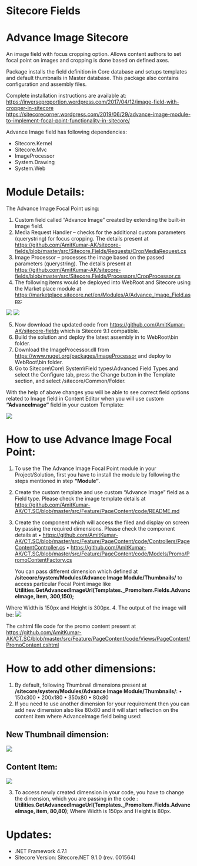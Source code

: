 # Sitecore Fields

# Advance Image Sitecore
An image field with focus cropping option. Allows content authors to set focal point on images and cropping is done based on defined axes.

Package installs the field definition in Core database and setups templates and default thumbnails in Master database. This package also contains configuration and assembly files.

Complete installation instructions are available at:
https://inverseproportion.wordpress.com/2017/04/12/image-field-with-cropper-in-sitecore
https://sitecorecorner.wordpress.com/2019/06/29/advance-image-module-to-implement-focal-point-functionality-in-sitecore/

Advance Image field has following dependencies:
- Sitecore.Kernel
- Sitecore.Mvc
- ImageProcessor
- System.Drawing
- System.Web

# Module Details:
The Advance Image Focal Point using:
1.	Custom field called “Advance Image” created by extending the built-in Image field.
2.	Media Request Handler – checks for the additional custom parameters (querystring) for focus cropping. The details present at https://github.com/AmitKumar-AK/sitecore-fields/blob/master/src/Sitecore.Fields/Requests/CropMediaRequest.cs
3.	Image Processor – processes the image based on the passed parameters (querystring). The details present at https://github.com/AmitKumar-AK/sitecore-fields/blob/master/src/Sitecore.Fields/Processors/CropProcessor.cs
4.	The following items would be deployed into WebRoot and Sitecore using the Market place module at https://marketplace.sitecore.net/en/Modules/A/Advance_Image_Field.aspx:

<img src="https://github.com/AmitKumar-AK/sitecore-fields/blob/master/Notes/Sitecore%20Focal%20Point-5.PNG" data-canonical-src="https://github.com/AmitKumar-AK/sitecore-fields/blob/master/Notes/Sitecore%20Focal%20Point-5.PNG" style="max-width:100%;">

<img src="https://github.com/AmitKumar-AK/sitecore-fields/blob/master/Notes/Sitecore%20Focal%20Point-6.PNG" data-canonical-src="https://github.com/AmitKumar-AK/sitecore-fields/blob/master/Notes/Sitecore%20Focal%20Point-6.PNG" style="max-width:100%;">

5.	Now download the updated code from https://github.com/AmitKumar-AK/sitecore-fields which is Sitecore 9.1 compatible.
6.	Build the solution and deploy the latest assembly in to WebRoot\bin folder.
7.	Download the ImageProcessor.dll from https://www.nuget.org/packages/ImageProcessor and deploy to WebRoot\bin folder.
8.	Go to Sitecore\Core\ System\Field types\Advanced Field Types and select the Configure tab, press the Change button in the Template section, and select /sitecore/Common/Folder. 

With the help of above changes you will be able to see correct field options related to Image field in Content Editor when you will use custom <strong>“AdvanceImage”</strong> field in your custom Template:

<img src="https://github.com/AmitKumar-AK/sitecore-fields/blob/master/Notes/Sitecore%20Focal%20Point-1.PNG" data-canonical-src="https://github.com/AmitKumar-AK/sitecore-fields/blob/master/Notes/Sitecore%20Focal%20Point-1.PNG" style="max-width:100%;">

# How to use Advance Image Focal Point:
1.	To use the The Advance Image Focal Point module in your Project/Solution, first you have to install the module by following the steps mentioned in step <strong>“Module”</strong>.
2.	Create the custom template and use custom “Advance Image” field as a Field type. Please check the image template details at https://github.com/AmitKumar-AK/CT.SC/blob/master/src/Feature/PageContent/code/README.md
3.	Create the component which will access the filed and display on screen by passing the required dimensions.
Please check the component details at 
•	https://github.com/AmitKumar-AK/CT.SC/blob/master/src/Feature/PageContent/code/Controllers/PageContentController.cs
•	https://github.com/AmitKumar-AK/CT.SC/blob/master/src/Feature/PageContent/code/Models/Promo/PromoContentFactory.cs

    You can pass different dimension which defined at <strong>/sitecore/system/Modules/Advance Image  Module/Thumbnails/</strong> to access particular Focal Point image like 
<strong>Utilities.GetAdvancedImageUrl(Templates._PromoItem.Fields.AdvanceImage, item, 300,150);</strong>

Where Width is 150px and Height is 300px.
4.	The output of the image will be:
<img src="https://github.com/AmitKumar-AK/sitecore-fields/blob/master/Notes/Sitecore%20Focal%20Point-2.PNG" data-canonical-src="https://github.com/AmitKumar-AK/sitecore-fields/blob/master/Notes/Sitecore%20Focal%20Point-2.PNG" style="max-width:100%;">

The cshtml file code for the promo content present at https://github.com/AmitKumar-AK/CT.SC/blob/master/src/Feature/PageContent/code/Views/PageContent/PromoContent.cshtml

# How to add other dimensions:
1.	By default, following Thumbnail dimensions present at <strong>/sitecore/system/Modules/Advance Image Module/Thumbnails/</strong>:
•	150x300
•	200x180
•	350x80
•	80x80
2.	If you need to use another dimension for your requirement then you can add new dimension also like 
80x80 and it will start reflection on the content item where AdvanceImage field being used:

## New Thumbnail dimension:
<img src="https://github.com/AmitKumar-AK/sitecore-fields/blob/master/Notes/Sitecore%20Focal%20Point-3.PNG" data-canonical-src="https://github.com/AmitKumar-AK/sitecore-fields/blob/master/Notes/Sitecore%20Focal%20Point-3.PNG" style="max-width:100%;">

## Content Item: 

<img src="https://github.com/AmitKumar-AK/sitecore-fields/blob/master/Notes/Sitecore%20Focal%20Point-4.PNG" data-canonical-src="https://github.com/AmitKumar-AK/sitecore-fields/blob/master/Notes/Sitecore%20Focal%20Point-4.PNG" style="max-width:100%;">

3.	To access newly created dimension in your code, you have to change the dimension, which you are passing in the code :
<strong>Utilities.GetAdvancedImageUrl(Templates._PromoItem.Fields.AdvanceImage, item, 80,80)</strong>;
Where Width is 150px and Height is 80px.



# Updates:
- .NET Framework 4.7.1
- Sitecore Version: Sitecore.NET 9.1.0 (rev. 001564)


